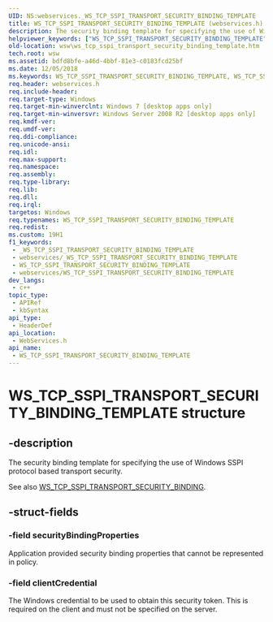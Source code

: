 ```yaml
---
UID: NS:webservices._WS_TCP_SSPI_TRANSPORT_SECURITY_BINDING_TEMPLATE
title: WS_TCP_SSPI_TRANSPORT_SECURITY_BINDING_TEMPLATE (webservices.h)
description: The security binding template for specifying the use of Windows SSPI protocol based transport security.
helpviewer_keywords: ["WS_TCP_SSPI_TRANSPORT_SECURITY_BINDING_TEMPLATE","WS_TCP_SSPI_TRANSPORT_SECURITY_BINDING_TEMPLATE structure [Web Services for Windows]","webservices/WS_TCP_SSPI_TRANSPORT_SECURITY_BINDING_TEMPLATE","wsw.ws_tcp_sspi_transport_security_binding_template"]
old-location: wsw\ws_tcp_sspi_transport_security_binding_template.htm
tech.root: wsw
ms.assetid: bdfd8bfe-a46d-4bbf-81e3-c0183fcd25bf
ms.date: 12/05/2018
ms.keywords: WS_TCP_SSPI_TRANSPORT_SECURITY_BINDING_TEMPLATE, WS_TCP_SSPI_TRANSPORT_SECURITY_BINDING_TEMPLATE structure [Web Services for Windows], webservices/WS_TCP_SSPI_TRANSPORT_SECURITY_BINDING_TEMPLATE, wsw.ws_tcp_sspi_transport_security_binding_template
req.header: webservices.h
req.include-header: 
req.target-type: Windows
req.target-min-winverclnt: Windows 7 [desktop apps only]
req.target-min-winversvr: Windows Server 2008 R2 [desktop apps only]
req.kmdf-ver: 
req.umdf-ver: 
req.ddi-compliance: 
req.unicode-ansi: 
req.idl: 
req.max-support: 
req.namespace: 
req.assembly: 
req.type-library: 
req.lib: 
req.dll: 
req.irql: 
targetos: Windows
req.typenames: WS_TCP_SSPI_TRANSPORT_SECURITY_BINDING_TEMPLATE
req.redist: 
ms.custom: 19H1
f1_keywords:
 - _WS_TCP_SSPI_TRANSPORT_SECURITY_BINDING_TEMPLATE
 - webservices/_WS_TCP_SSPI_TRANSPORT_SECURITY_BINDING_TEMPLATE
 - WS_TCP_SSPI_TRANSPORT_SECURITY_BINDING_TEMPLATE
 - webservices/WS_TCP_SSPI_TRANSPORT_SECURITY_BINDING_TEMPLATE
dev_langs:
 - c++
topic_type:
 - APIRef
 - kbSyntax
api_type:
 - HeaderDef
api_location:
 - WebServices.h
api_name:
 - WS_TCP_SSPI_TRANSPORT_SECURITY_BINDING_TEMPLATE
---
```


# WS_TCP_SSPI_TRANSPORT_SECURITY_BINDING_TEMPLATE structure


## -description

The security binding template for specifying the use of Windows SSPI
        protocol based transport security. 
      

See also <a href="https://docs.microsoft.com/windows/desktop/api/webservices/ns-webservices-ws_tcp_sspi_transport_security_binding">WS_TCP_SSPI_TRANSPORT_SECURITY_BINDING</a>.

## -struct-fields

### -field securityBindingProperties

Application provided security binding properties that cannot be represented in policy.

### -field clientCredential

The Windows credential to be used to obtain this security token.  This
          is required on the client and must not be specified on the server.

